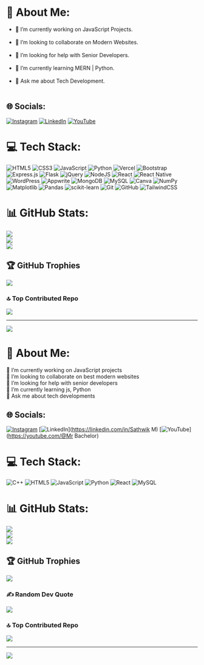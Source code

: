 







# 💫 About Me:
- 🔭 I’m currently working on JavaScript Projects.<br><br>
- 👯 I’m looking to collaborate on Modern Websites.<br><br>
- 🤝 I’m looking for help with Senior Developers.<br><br>
- 🌱 I’m currently learning MERN | Python.<br><br>
- 💬 Ask me about Tech Development.<br><br>


## 🌐 Socials:
[![Instagram](https://img.shields.io/badge/Instagram-%23E4405F.svg?logo=Instagram&logoColor=white)](https://instagram.com/mrbachelor18) 
[![LinkedIn](https://img.shields.io/badge/LinkedIn-%230077B5.svg?logo=linkedin&logoColor=white)](https://www.linkedin.com/in/sathwikm7/) 
[![YouTube](https://img.shields.io/badge/YouTube-%23FF0000.svg?logo=YouTube&logoColor=white)](https://youtube.com/@mrbachelor1811) 

# 💻 Tech Stack:
![HTML5](https://img.shields.io/badge/html5-%23E34F26.svg?style=for-the-badge&logo=html5&logoColor=white) ![CSS3](https://img.shields.io/badge/css3-%231572B6.svg?style=for-the-badge&logo=css3&logoColor=white) ![JavaScript](https://img.shields.io/badge/javascript-%23323330.svg?style=for-the-badge&logo=javascript&logoColor=%23F7DF1E) ![Python](https://img.shields.io/badge/python-3670A0?style=for-the-badge&logo=python&logoColor=ffdd54) ![Vercel](https://img.shields.io/badge/vercel-%23000000.svg?style=for-the-badge&logo=vercel&logoColor=white) ![Bootstrap](https://img.shields.io/badge/bootstrap-%238511FA.svg?style=for-the-badge&logo=bootstrap&logoColor=white) ![Express.js](https://img.shields.io/badge/express.js-%23404d59.svg?style=for-the-badge&logo=express&logoColor=%2361DAFB) ![Flask](https://img.shields.io/badge/flask-%23000.svg?style=for-the-badge&logo=flask&logoColor=white) ![jQuery](https://img.shields.io/badge/jquery-%230769AD.svg?style=for-the-badge&logo=jquery&logoColor=white) ![NodeJS](https://img.shields.io/badge/node.js-6DA55F?style=for-the-badge&logo=node.js&logoColor=white) ![React](https://img.shields.io/badge/react-%2320232a.svg?style=for-the-badge&logo=react&logoColor=%2361DAFB) ![React Native](https://img.shields.io/badge/react_native-%2320232a.svg?style=for-the-badge&logo=react&logoColor=%2361DAFB) ![WordPress](https://img.shields.io/badge/WordPress-%23117AC9.svg?style=for-the-badge&logo=WordPress&logoColor=white) ![Appwrite](https://img.shields.io/badge/Appwrite-%23FD366E.svg?style=for-the-badge&logo=appwrite&logoColor=white) ![MongoDB](https://img.shields.io/badge/MongoDB-%234ea94b.svg?style=for-the-badge&logo=mongodb&logoColor=white) ![MySQL](https://img.shields.io/badge/mysql-4479A1.svg?style=for-the-badge&logo=mysql&logoColor=white) ![Canva](https://img.shields.io/badge/Canva-%2300C4CC.svg?style=for-the-badge&logo=Canva&logoColor=white) ![NumPy](https://img.shields.io/badge/numpy-%23013243.svg?style=for-the-badge&logo=numpy&logoColor=white) ![Matplotlib](https://img.shields.io/badge/Matplotlib-%23ffffff.svg?style=for-the-badge&logo=Matplotlib&logoColor=black) ![Pandas](https://img.shields.io/badge/pandas-%23150458.svg?style=for-the-badge&logo=pandas&logoColor=white) ![scikit-learn](https://img.shields.io/badge/scikit--learn-%23F7931E.svg?style=for-the-badge&logo=scikit-learn&logoColor=white) ![Git](https://img.shields.io/badge/git-%23F05033.svg?style=for-the-badge&logo=git&logoColor=white) ![GitHub](https://img.shields.io/badge/github-%23121011.svg?style=for-the-badge&logo=github&logoColor=white) ![TailwindCSS](https://img.shields.io/badge/tailwindcss-%2338B2AC.svg?style=for-the-badge&logo=tailwind-css&logoColor=white)


# 📊 GitHub Stats:
![](https://github-readme-stats.vercel.app/api?username=sathwik018&theme=dark&hide_border=false&include_all_commits=true&count_private=false)<br/>
![](https://github-readme-streak-stats.herokuapp.com/?user=sathwik018&theme=dark&hide_border=false)<br/>
![](https://github-readme-stats.vercel.app/api/top-langs/?username=sathwik018&theme=dark&hide_border=false&include_all_commits=true&count_private=false&layout=compact)

## 🏆 GitHub Trophies
![](https://github-profile-trophy.vercel.app/?username=sathwik018&theme=radical&no-frame=false&no-bg=true&margin-w=4)

### 🔝 Top Contributed Repo
![](https://github-contributor-stats.vercel.app/api?username=sathwik018&limit=5&theme=dark&combine_all_yearly_contributions=true)

---
[![](https://visitcount.itsvg.in/api?id=sathwik018&icon=0&color=0)](https://visitcount.itsvg.in)

<!-- Proudly created with GPRM ( https://gprm.itsvg.in ) -->













# 💫 About Me:
🔭 I’m currently working on JavaScript projects<br>👯 I’m looking to collaborate on best modern websites<br>🤝 I’m looking for help with senior developers<br>🌱 I’m currently learning js, Python<br>💬 Ask me about tech developments<br>


## 🌐 Socials:
[![Instagram](https://img.shields.io/badge/Instagram-%23E4405F.svg?logo=Instagram&logoColor=white)](https://instagram.com/mrbachelor18) [![LinkedIn](https://img.shields.io/badge/LinkedIn-%230077B5.svg?logo=linkedin&logoColor=white)](https://linkedin.com/in/Sathwik M) [![YouTube](https://img.shields.io/badge/YouTube-%23FF0000.svg?logo=YouTube&logoColor=white)](https://youtube.com/@Mr Bachelor) 

# 💻 Tech Stack:
![C++](https://img.shields.io/badge/c++-%2300599C.svg?style=for-the-badge&logo=c%2B%2B&logoColor=white) ![HTML5](https://img.shields.io/badge/html5-%23E34F26.svg?style=for-the-badge&logo=html5&logoColor=white) ![JavaScript](https://img.shields.io/badge/javascript-%23323330.svg?style=for-the-badge&logo=javascript&logoColor=%23F7DF1E) ![Python](https://img.shields.io/badge/python-3670A0?style=for-the-badge&logo=python&logoColor=ffdd54) ![React](https://img.shields.io/badge/react-%2320232a.svg?style=for-the-badge&logo=react&logoColor=%2361DAFB) ![MySQL](https://img.shields.io/badge/mysql-4479A1.svg?style=for-the-badge&logo=mysql&logoColor=white)
# 📊 GitHub Stats:
![](https://github-readme-stats.vercel.app/api?username=Sathwik018&theme=dark&hide_border=false&include_all_commits=false&count_private=false)<br/>
![](https://github-readme-streak-stats.herokuapp.com/?user=Sathwik018&theme=dark&hide_border=false)<br/>
![](https://github-readme-stats.vercel.app/api/top-langs/?username=Sathwik018&theme=dark&hide_border=false&include_all_commits=false&count_private=false&layout=compact)

## 🏆 GitHub Trophies
![](https://github-profile-trophy.vercel.app/?username=Sathwik018&theme=radical&no-frame=false&no-bg=true&margin-w=4)

### ✍️ Random Dev Quote
![](https://quotes-github-readme.vercel.app/api?type=horizontal&theme=radical)

### 🔝 Top Contributed Repo
![](https://github-contributor-stats.vercel.app/api?username=Sathwik018&limit=5&theme=dark&combine_all_yearly_contributions=true)

---
[![](https://visitcount.itsvg.in/api?id=Sathwik018&icon=0&color=0)](https://visitcount.itsvg.in)

<!-- Proudly created with GPRM ( https://gprm.itsvg.in ) -->
